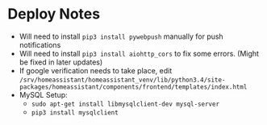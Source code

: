 # Deploy Notes

* Will need to install `pip3 install pywebpush` manually for push notifications
* Will need to install `pip3 install aiohttp_cors` to fix some errors. (Might be fixed in later updates)
* If google verification needs to take place, edit `/srv/homeassistant/homeassistant_venv/lib/python3.4/site-packages/homeassistant/components/frontend/templates/index.html`
* MySQL Setup:
  * `sudo apt-get install libmysqlclient-dev mysql-server`
  * `pip3 install mysqlclient`
